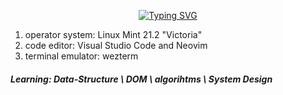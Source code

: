 <p align="center">
    <a href="https://git.io/typing-svg">
        <img src="https://readme-typing-svg.herokuapp.com?font=Source+Code+Pro&weight=900&size=32&pause=1000&color=F7F7F7&background=20085944&center=true&vCenter=true&random=true&width=434&lines=luolawlan" alt="Typing SVG" />
    </a>
</p>

<p>
    <ol>
        <li>operator system: Linux Mint 21.2 "Victoria"</li>
        <li>code editor: Visual Studio Code and Neovim</li>
        <li>terminal emulator: wezterm</li>
    </ol>
</p>

<p>
    <h5>Learning: Data-Structure \ DOM \ algorihtms \ System Design</h5>
</p>
